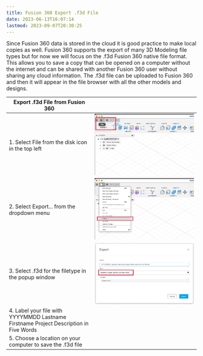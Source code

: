 ```yaml
---
title: Fusion 360 Export .f3d File
date: 2023-06-13T16:07:14
lastmod: 2023-09-07T20:30:25
---
```


Since Fusion 360 data is stored in the cloud it is good practice to make local copies as well. Fusion 360 supports the export of many 3D Modeling file types but for now we will focus on the .f3d Fusion 360 native file format. This allows you to save a copy that can be opened on a computer without the internet and can be shared with another Fusion 360 user without sharing any cloud information. The .f3d file can be uploaded to Fusion 360 and then it will appear in the file browser with all the other models and designs.

<div class="responsive-table-markdown">

| Export .f3d File from Fusion 360                                                      |                                                                                                                              |
| ------------------------------------------------------------------------------------- | ---------------------------------------------------------------------------------------------------------------------------- |
| 1. Select File from the disk icon in the top left                                     | ![Select file from the top left Fusion 360 menu](attachments/2023-01-fusion-360-select-file-menu-for-export.jpg)             |
| 2. Select Export... from the dropdown menu                                            | ![Select export from from the Fusion 360 menu](attachments/2023-02-fusion-360-select-export-from-menu-for-export.jpg)        |
| 3. Select .f3d for the filetype in the popup window                                   | ![Select f3d for filetype from popup menu](attachments/2023-03-fusion-360-select-f3d-for-file-type-from-menu-for-export.jpg) |
| 4. Label your file with YYYYMMDD Lastname Firstname Project Description in Five Words |                                                                                                                              |
| 5. Choose a location on your computer to save the .f3d file                           |                                                                                                                              |

</div>
